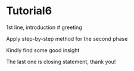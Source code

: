 # Tutorial6

1st line, introduction # greeting

Apply step-by-step method for the second phase

Kindly find some good insight

The last one is closing statement, thank you!